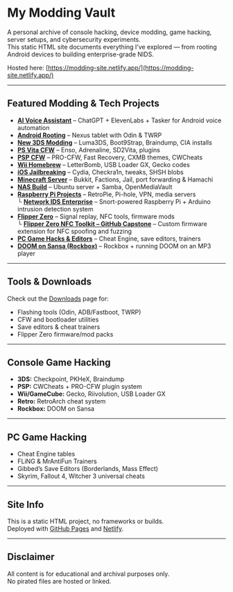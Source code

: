 
# My Modding Vault

A personal archive of console hacking, device modding, game hacking, server setups, and cybersecurity experiments.  
This static HTML site documents everything I’ve explored — from rooting Android devices to building enterprise-grade NIDS.

Hosted here: [https://modding-site.netlify.app/](https://modding-site.netlify.app/)

---

## Featured Modding & Tech Projects

- **[AI Voice Assistant](voice-ai.html)** – ChatGPT + ElevenLabs + Tasker for Android voice automation
- **[Android Rooting](nexus.html)** – Nexus tablet with Odin & TWRP
- **[New 3DS Modding](3ds.html)** – Luma3DS, Boot9Strap, Braindump, CIA installs
- **[PS Vita CFW](vita.html)** – Enso, Adrenaline, SD2Vita, plugins
- **[PSP CFW](psp.html)** – PRO-CFW, Fast Recovery, CXMB themes, CWCheats
- **[Wii Homebrew](wii.html)** – LetterBomb, USB Loader GX, Gecko codes
- **[iOS Jailbreaking](ios-jailbreaking.html)** – Cydia, Checkra1n, tweaks, SHSH blobs
- **[Minecraft Server](minecraft.html)** – Bukkit, Factions, Jail, port forwarding & Hamachi
- **[NAS Build](nas.html)** – Ubuntu server + Samba, OpenMediaVault
- **[Raspberry Pi Projects](raspberry.html)** – RetroPie, Pi-hole, VPN, media servers  
  └ **[Network IDS Enterprise](https://github.com/x0452950/network-ids-enterprise)** – Snort-powered Raspberry Pi + Arduino intrusion detection system
- **[Flipper Zero](flipper-zero.html)** – Signal replay, NFC tools, firmware mods  
  └ **[Flipper Zero NFC Toolkit – GitHub Capstone](https://github.com/x0452950/flipper-nfc-toolkit/tree/main)** – Custom firmware extension for NFC spoofing and fuzzing
- **[PC Game Hacks & Editors](pc-game-hacks.html)** – Cheat Engine, save editors, trainers
- **[DOOM on Sansa (Rockbox)](doom.html)** – Rockbox + running DOOM on an MP3 player

---

## Tools & Downloads

Check out the [Downloads](downloads.html) page for:
- Flashing tools (Odin, ADB/Fastboot, TWRP)
- CFW and bootloader utilities
- Save editors & cheat trainers
- Flipper Zero firmware/mod packs

---

## Console Game Hacking

- **3DS:** Checkpoint, PKHeX, Braindump
- **PSP:** CWCheats + PRO-CFW plugin system
- **Wii/GameCube:** Gecko, Riivolution, USB Loader GX
- **Retro:** RetroArch cheat system
- **Rockbox:** DOOM on Sansa

---

## PC Game Hacking

- Cheat Engine tables
- FLiNG & MrAntiFun Trainers
- Gibbed’s Save Editors (Borderlands, Mass Effect)
- Skyrim, Fallout 4, Witcher 3 universal cheats

---

## Site Info

This is a static HTML project, no frameworks or builds.  
Deployed with [GitHub Pages](https://pages.github.com) and [Netlify](https://www.netlify.com).

---

## Disclaimer

All content is for educational and archival purposes only.  
No pirated files are hosted or linked.
